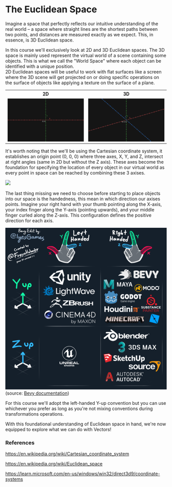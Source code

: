 # The Euclidean Space

Imagine a space that perfectly reflects our intuitive understanding of the real world – a space where straight lines are the shortest paths between two points, and distances are measured exactly as we expect. This, in essence, is 3D Euclidean space.

In this course we'll exclusively look at 2D and 3D Euclidean spaces. The 3D space is mainly used represent the virtual world of a scene containing some objects. This is what we call the "World Space" where each object can be identified with a unique position.  
2D Euclidean spaces will be useful to work with flat surfaces like a screen where the 3D scene will get projected on or doing specific operations on the surface of objects like applying a texture on the surface of a plane.

<table>
  <tr><th>2D</th><th>3D</th></tr>
  <tr>
    <td><img src="Media/Recordings/Euclidean%20Space%2000.png"  alt="2D" width = 100% height = 100% ></td>
    <td><img src="Media/Recordings/Euclidean%20Space%2001.png"  alt="3D" width = 100% height = 100% ></td>
  </tr>
</table>

It's worth noting that the we'll be using the Cartesian coordinate system, it establishes an origin point (0, 0, 0) where three axes, X, Y, and Z, intersect at right angles (same in 2D but without the Z axis). These axes become the foundation for specifying the location of every object in our virtual world as every point in space can be reached by combining these 3 axises. 

![](Media/Recordings/Euclidean%20Space%2002.gif)

The last thing missing we need to choose before starting to place objects into our space is the handedness, this mean in which direction our axises points. Imagine your right hand with your thumb pointing along the X-axis, your index finger along the Y-axis (pointing upwards), and your middle finger curled along the Z-axis. This configuration defines the positive direction for each axis.

![Handedness](Media/Images/handedness.png) (source: [Bevy documentation](https://bevy-cheatbook.github.io/fundamentals/coords.html))

For this course we'll adopt the left-handed Y-up convention but you can use whichever you prefer as long as you're not mixing conventions during transformations operations.

With this foundational understanding of Euclidean space in hand, we're now equipped to explore what we can do with Vectors!

### References

https://en.wikipedia.org/wiki/Cartesian_coordinate_system

https://en.wikipedia.org/wiki/Euclidean_space

https://learn.microsoft.com/en-us/windows/win32/direct3d9/coordinate-systems
